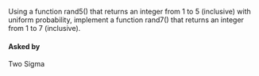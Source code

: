 Using a function rand5() that returns an integer from 1 to 5 (inclusive) with uniform probability, implement a function rand7() that returns an integer from 1 to 7 (inclusive).

#### Asked by

Two Sigma
